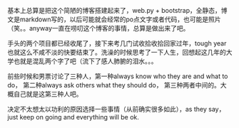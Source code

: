 基本上总算是把这个简陋的博客搭建起来了，web.py + bootstrap，全静态，博文是markdown写的，以后可能就会经常的po点文字或者代码，也可能是照片（笑。。anyway一直在唠叨这个博客的事情，总算是做出来了吧。

手头的两个项目都已经收尾了，接下来考几门试收拾收拾回家过年，tough year也就这么不咸不淡的快要结束了。洗澡的时候思考了一下人生，回想起这几年的大学也就是混乱两个字了吧（流下了感人肺腑的泪水。。。

前些时候和男票讨论了三种人，第一种always know who they are and what to do， 第二种always ask others what they should do， 第三种两者中间的。大概自己就是这第三种人吧。

决定不太想太以功利的原因选择一些事情（从前确实很多如此），as they say，just keep on going and everything will be ok.
